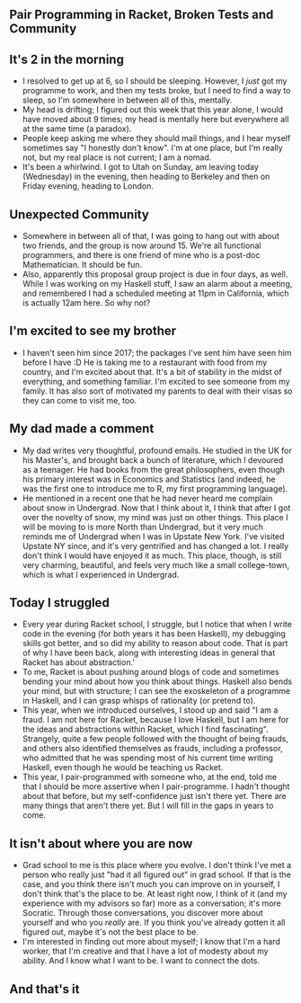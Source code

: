 ## Pair Programming in Racket, Broken Tests and Community

## It's 2 in the morning

- I resolved to get up at 6, so I should be sleeping.
  However, I *just* got my programme to work, and then my tests broke, but I need to find a way
  to sleep, so I'm somewhere in between all of this, mentally.
- My head is drifting; I figured out this week that this year alone, I would have moved about 9 times;
  my head is mentally here but everywhere all at the same time (a paradox).
- People keep asking me where they should mail things, and I hear myself sometimes say "I honestly don't know".
  I'm at one place, but I'm really not, but my real place is not current; I am a nomad.
- It's been a whirlwind. I got to Utah on Sunday, am leaving today (Wednesday) in the evening,
  then heading to Berkeley and then on Friday evening, heading to London.
  
## Unexpected Community
- Somewhere in between all of that, I was going to hang out with about two friends, and the 
  group is now around 15. We're all functional programmers, and there is one friend of mine
  who is a post-doc Mathematician. It should be fun.
- Also, apparently this proposal group project is due in four days, as well. While I was working
  on my Haskell stuff, I saw an alarm about a meeting, and remembered I had a scheduled meeting
  at 11pm in California, which is actually 12am here. So why not?
  
## I'm excited to see my brother
- I haven't seen him since 2017; the packages I've sent him have seen him before I have :D
  He is taking me to a restaurant with food from my country, and I'm excited about that.
  It's a bit of stability in the midst of everything, and something familiar. 
  I'm excited to see someone from my family. It has also sort of motivated my parents to deal
  with their visas so they can come to visit me, too.
  
## My dad made a comment
- My dad writes very thoughtful, profound emails. He studied in the UK for his Master's, and brought
  back a bunch of literature, which I devoured as a teenager. He had books from the great philosophers,
  even though his primary interest was in Economics and Statistics (and indeed, he was the first one 
  to introduce me to R, my first programming language). 
- He mentioned in a recent one that he had never heard me complain about snow in Undergrad. Now that I think
  about it, I think that after I got over the novelty of snow, my mind was just on other things. This place
  I will be moving to is more North than Undergrad, but it very much reminds me of Undergrad when I was in
  Upstate New York. I've visited Upstate NY since, and it's very gentrified and has changed a lot. I really
  don't think I would have enjoyed it as much. This place, though, is still very charming, beautiful, and 
  feels very much like a small college-town, which is what I experienced in Undergrad. 
  
## Today I struggled
- Every year during Racket school, I struggle, but I notice that when I write code in the evening (for both
  years it has been Haskell), my debugging skills got better, and so did my ability to reason about code.
  That is part of why I have been back, along with interesting ideas in general that Racket has about abstraction.'
- To me, Racket is about pushing around blogs of code and sometimes bending your mind about how you think about things.
  Haskell also bends your mind, but with structure; I can see the exoskeleton of a programme in Haskell, and I can grasp
  whisps of rationality (or pretend to).
- This year, when we introduced ourselves, I stood up and said "I am a fraud. I am not here for Racket, because I love
  Haskell, but I am here for the ideas and abstractions within Racket, which I find fascinating". Strangely, quite a few
  people followed with the thought of being frauds, and others also identified themselves as frauds, including a professor,
  who admitted that he was spending most of his current time writing Haskell, even though he would be teaching us Racket.
- This year, I pair-programmed with someone who, at the end, told me that I should be more assertive when I pair-programme.
  I hadn't thought about that before, but my self-confidence just isn't there yet. There are many things that
  aren't there yet. But I will fill in the gaps in years to come.
  
## It isn't about where you are now
- Grad school to me is this place where you evolve. I don't think I've met a person who really just "had it all figured out"
  in grad school. If that is the case, and you think there isn't much you can improve on in yourself, I don't think
  that's the place to be. At least right now, I think of it (and my experience with my advisors so far) more as a 
  conversation; it's more Socratic. Through those conversations, you discover more about yourself and who you *really* are.
  If you think you've already gotten it all figured out, maybe it's not the best place to be.
- I'm interested in finding out more about myself; I know that I'm a hard worker, that I'm creative and that I have a lot
  of modesty about my ability. And I know what I want to be. I want to connect the dots.
  
## And that's it
